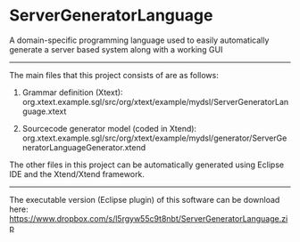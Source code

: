 ServerGeneratorLanguage
=======================

A domain-specific programming language used to easily automatically generate a server based system along with a working GUI





-------------------------------------------------------------------
The main files that this project consists of are as follows:

1) Grammar definition (Xtext):
org.xtext.example.sgl/src/org/xtext/example/mydsl/ServerGeneratorLanguage.xtext

2) Sourcecode generator model (coded in Xtend):
org.xtext.example.sgl/src/org/xtext/example/mydsl/generator/ServerGeneratorLanguageGenerator.xtend

The other files in this project can be automatically generated using Eclipse IDE and the Xtend/Xtend framework.

-------------------------------------------------------------------

The executable version (Eclipse plugin) of this software can be download here:
https://www.dropbox.com/s/l5rgyw55c9t8nbt/ServerGeneratorLanguage.zip
